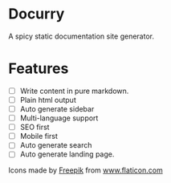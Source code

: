 # Docurry

A spicy static documentation site generator.

# Features

- [ ] Write content in pure markdown.
- [ ] Plain html output
- [ ] Auto generate sidebar
- [ ] Multi-language support
- [ ] SEO first
- [ ] Mobile first
- [ ] Auto generate search
- [ ] Auto generate landing page.

<div>Icons made by <a href="https://www.flaticon.com/authors/freepik" title="Freepik">Freepik</a> from <a href="https://www.flaticon.com/" title="Flaticon">www.flaticon.com</a></div>
